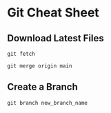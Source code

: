 # Git Cheat Sheet

## Download Latest Files

```
git fetch
```

```
git merge origin main
```

##  Create a Branch

```
git branch new_branch_name
```

